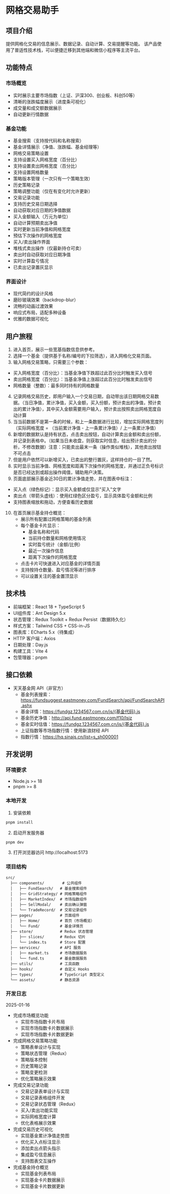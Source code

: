 # 网格交易助手

## 项目介绍
提供网格化交易的信息展示、数据记录、自动计算、交易提醒等功能。
该产品使用了普适性技术栈，可以便捷迁移到其他端和微信小程序等主流平台。

## 功能特点
### 市场概览
-  实时展示主要市场指数（上证、沪深300、创业板、科创50等）
-  清晰的涨跌幅度展示（进度条可视化）
-  成交量和成交额数据展示
-  自动更新行情数据

### 基金功能
-  基金搜索（支持按代码和名称搜索）
-  基金详情展示（净值、涨跌幅、基金经理等）
-  网格交易策略设置
  -  支持设置买入网格宽度（百分比）
  -  支持设置卖出网格宽度（百分比）
  -  支持设置网格数量
  -  策略版本管理（一次只有一个策略生效）
  -  历史策略记录
  -  策略调整功能（仅在有变化时允许更新）
-  交易记录功能
  -  支持历史交易日期选择
  -  自动获取对应日期的净值数据
  -  买入金额输入（万元为单位）
  -  自动计算预期卖出净值
  -  实时更新当前净值和网格宽度
  -  预估下次操作的网格宽度
-  买入/卖出操作界面
  -  堆栈式卖出操作（仅最新持仓可卖）
  -  卖出时自动获取对应日期净值
  -  实时计算盈亏情况
  -  已卖出记录置灰显示

### 界面设计
-  现代简约的设计风格
-  磨砂玻璃效果（backdrop-blur）
-  流畅的动画过渡效果
-  响应式布局，适配多种设备
-  优雅的数据可视化

## 用户旅程
1.  进入首页，展示一些宽基指数信息供参考。
2.  选择一个基金（提供基于名称/编号的下拉筛选），进入网格化交易页面。
3.  输入网格交易策略，只需要三个参数：
   - 买入网格宽度（百分比）：当基金净值下跌超过此百分比时触发买入信号
   - 卖出网格宽度（百分比）：当基金净值上涨超过此百分比时触发卖出信号
   - 网格数量（整数）：最多同时持有的网格数量
4.  记录网格交易历史，即用户输入一个交易日期，自动带出该日期网格交易数据。（当日净值，累计净值，买入金额，买入份额，预计卖出的净值，预计卖出的累计净值），其中买入金额需要用户输入，预计卖出按照卖出网格宽度自动计算
5.  当当前数据不是第一条的时候，和上一条数据进行比较，增加实际网格宽度列（实际网格宽度 = （当前累计净值 - 上一条累计净值）/ 上一条累计净值）
6.  新增的数据默认是持有状态，点击卖出按钮，自动计算卖出金额和卖出份额，并记录到表格中。（如果当日未收盘，则获取实时信息，给出预计卖出的分析，不修改数据）注意：只能卖出最末一条（操作类似堆栈），其他卖出按钮不可点击
7.  但是用户依然可以新增买入，已卖出的整行置灰，这样持仓的一目了然。
8.  实时显示当前净值、网格宽度和距离下次操作的网格宽度，并通过正负号标识是否已经达到或超出操作阈值，辅助用户决策。
9.  页面底部展示基金近30日的累计净值走势，并在图表中标注：
   -  买入点（绿色标记）：显示买入金额或仅显示"买入"文字
   -  卖出点（带箭头虚线）：使用红绿色区分盈亏，显示具体盈亏金额和比例
   -  支持图表缩放和拖动，方便查看历史数据
10. 在首页展示基金持仓概览：
    - 展示所有配置过网格策略的基金列表
    - 每个基金卡片显示：
      - 基金名称和代码
      - 当前持仓数量和网格使用情况
      - 实时盈亏统计（金额/比例）
      - 最近一次操作信息
      - 距离下次操作的网格宽度
    - 点击卡片可快速进入对应基金的详情页面
    - 支持按持仓数量、盈亏情况等进行排序
    - 可以设置关注的基金置顶显示

## 技术栈
- 前端框架：React 18 + TypeScript 5
- UI组件库：Ant Design 5.x
- 状态管理：Redux Toolkit + Redux Persist（数据持久化）
- 样式方案：Tailwind CSS + CSS-in-JS
- 图表库：ECharts 5.x（待集成）
- HTTP 客户端：Axios
- 日期处理：Day.js
- 构建工具：Vite 4
- 包管理器：pnpm

## 接口依赖
- 天天基金网 API（非官方）
  -  基金列表搜索：https://fundsuggest.eastmoney.com/FundSearch/api/FundSearchAPI.ashx
  -  基金详情：https://fundgz.1234567.com.cn/js/{基金代码}.js
  -  基金历史净值：http://api.fund.eastmoney.com/f10/lsjz
  -  基金实时估值：https://fundgz.1234567.com.cn/js/{基金代码}.js
  -  上证指数等市场指数行情：使用新浪财经 API
  -  指数行情：https://hq.sinajs.cn/list=s_sh000001

## 开发说明

### 环境要求
- Node.js >= 18
- pnpm >= 8

### 本地开发
1. 安装依赖
```bash
pnpm install
```

2. 启动开发服务器
```bash
pnpm dev
```

3. 打开浏览器访问 http://localhost:5173

### 项目结构
```
src/
  ├── components/        # 公共组件
  │   ├── FundSearch/   # 基金搜索组件
  │   ├── GridStrategy/ # 网格策略组件
  │   ├── MarketIndex/  # 市场指数组件
  │   ├── SellModal/    # 卖出确认弹窗
  │   └── TradeRecord/  # 交易记录组件
  ├── pages/            # 页面组件
  │   ├── Home/         # 首页（市场概览）
  │   └── Fund/         # 基金详情页
  ├── store/            # Redux 状态管理
  │   ├── slices/       # Redux 切片
  │   └── index.ts      # Store 配置
  ├── services/         # API 服务
  │   ├── market.ts     # 市场数据服务
  │   └── fund.ts       # 基金数据服务
  ├── utils/            # 工具函数
  ├── hooks/            # 自定义 Hooks
  ├── types/            # TypeScript 类型定义
  └── assets/           # 静态资源
```

### 开发日志  
2025-01-16
- 完成市场概览功能
  -  实现市场指数卡片布局
  -  实现市场指数卡片数据展示
  -  实现市场指数卡片数据更新
- 完成网格交易策略功能
  -  策略表单设计与实现
  -  策略状态管理（Redux）
  -  策略版本控制
  -  历史策略记录
  -  策略变更检测
  -  优化策略展示效果
- 完成交易记录功能
  -  交易记录表单设计与实现
  -  交易记录表格组件开发
  -  交易记录状态管理（Redux）
  -  买入/卖出功能实现
  -  实际网格宽度计算
  -  优化表格展示效果
- 完成交易历史可视化
  -  实现基金累计净值走势图
  -  优化买入点标注显示
  -  添加卖出点箭头指示
  -  集成盈亏信息展示
  -  支持图表交互操作
- 完成基金持仓概览
  -  实现基金列表布局
  -  实现基金卡片数据展示
  -  实现基金卡片数据更新